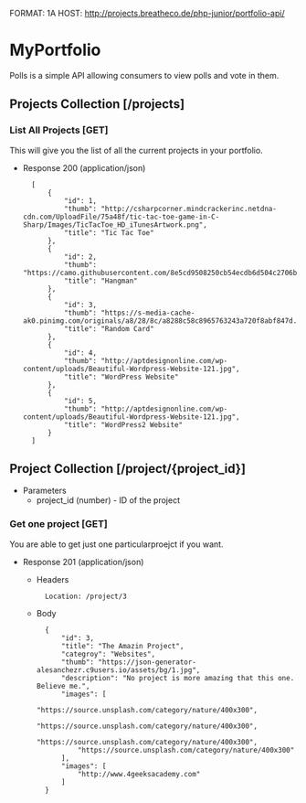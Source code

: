 FORMAT: 1A
HOST: http://projects.breatheco.de/php-junior/portfolio-api/

# MyPortfolio

Polls is a simple API allowing consumers to view polls and vote in them.

## Projects Collection [/projects]

### List All Projects [GET]

This will give you the list of all the current projects in your portfolio.

+ Response 200 (application/json)

        [
            {
                "id": 1,
                "thumb": "http://csharpcorner.mindcrackerinc.netdna-cdn.com/UploadFile/75a48f/tic-tac-toe-game-in-C-Sharp/Images/TicTacToe_HD_iTunesArtwork.png",
                "title": "Tic Tac Toe"
            },
            {
                "id": 2,
                "thumb": "https://camo.githubusercontent.com/8e5cd9508250cb54ecdb6d504c2706b51db2b706/687474703a2f2f636f6e74656e742e73637265656e636173742e636f6d2f75736572732f746f67616b616e6761726f6f2f666f6c646572732f4a696e672f6d656469612f65353438366633622d363038662d343364392d396135352d3737356464646135623732372f323031352d30342d31385f313134342e706e67",
                "title": "Hangman"
            },
            {
                "id": 3,
                "thumb": "https://s-media-cache-ak0.pinimg.com/originals/a8/28/8c/a8288c58c8965763243a720f8abf847d.jpg",
                "title": "Random Card"
            },
            {
                "id": 4,
                "thumb": "http://aptdesignonline.com/wp-content/uploads/Beautiful-Wordpress-Website-121.jpg",
                "title": "WordPress Website"
            },
            {
                "id": 5,
                "thumb": "http://aptdesignonline.com/wp-content/uploads/Beautiful-Wordpress-Website-121.jpg",
                "title": "WordPress2 Website"
            }
        ]

## Project Collection [/project/{project_id}]

+ Parameters
    + project_id (number) - ID of the project

### Get one project [GET]

You are able to get just one particularproejct if you want.

+ Response 201 (application/json)

    + Headers

            Location: /project/3

    + Body

            {
                "id": 3,
                "title": "The Amazin Project",
                "categroy": "Websites",
                "thumb": "https://json-generator-alesanchezr.c9users.io/assets/bg/1.jpg",
                "description": "No project is more amazing that this one. Believe me.",
                "images": [
					"https://source.unsplash.com/category/nature/400x300",
					"https://source.unsplash.com/category/nature/400x300",
					"https://source.unsplash.com/category/nature/400x300",
					"https://source.unsplash.com/category/nature/400x300"
				],
                "images": [
					"http://www.4geeksacademy.com"
				]
            }